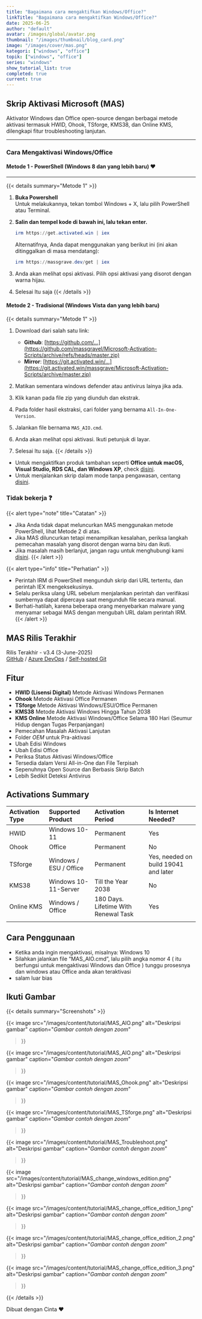 ```yaml
---
title: "Bagaimana cara mengaktifkan Windows/Office?"
linkTitle: "Bagaimana cara mengaktifkan Windows/Office?"
date: 2025-06-25
author: "default"
avatar: /images/global/avatar.png
thumbnail: "/images/thumbnail/blog_card.png"
image: "/images/cover/mas.png"
kategori: ["windows", "office"]
topik: ["windows", "office"]
series: "windows"
show_tutorial_list: true
completed: true
current: true 
---
```



## Skrip Aktivasi Microsoft (MAS)

Aktivator Windows dan Office open-source dengan berbagai metode aktivasi termasuk HWID, Ohook, TSforge, KMS38, dan Online KMS, dilengkapi fitur troubleshooting lanjutan.

---

### Cara Mengaktivasi Windows/Office

#### Metode 1 - PowerShell (Windows 8 dan yang lebih baru) ❤️
---

{{< details summary="Metode 1" >}}
1.  **Buka Powershell**  
	Untuk melakukannya, tekan tombol Windows + X, lalu pilih PowerShell atau Terminal.
2.  **Salin dan tempel kode di bawah ini, lalu tekan enter.**

    ```powershell
    irm https://get.activated.win | iex
    ```
    Alternatifnya, Anda dapat menggunakan yang berikut ini (ini akan ditinggalkan di masa mendatang):

    ```powershell
    irm https://massgrave.dev/get | iex
    ```
3.   Anda akan melihat opsi aktivasi. Pilih opsi aktivasi yang disorot dengan warna hijau. 
4.   Selesai Itu saja
{{< /details >}}

#### Metode 2 - Tradisional (Windows Vista dan yang lebih baru)

{{< details summary="Metode 1" >}}
1. Download dari salah satu link:
   - **Github**: [https://github.com/...](https://github.com/massgravel/Microsoft-Activation-Scripts/archive/refs/heads/master.zip)
   - **Mirror**: [https://git.activated.win/...](https://git.activated.win/massgrave/Microsoft-Activation-Scripts/archive/master.zip)

2.  Matikan sementara windows defender  atau antivirus lainya jika ada.    
2.  Klik kanan pada file zip yang diunduh dan ekstrak.
3.  Pada folder hasil ekstraksi, cari folder yang bernama `All-In-One-Version`.
4.  Jalankan file bernama `MAS_AIO.cmd`.
5.  Anda akan melihat opsi aktivasi. Ikuti petunjuk di layar.
6.  Selesai Itu saja.
{{< /details >}}


- Untuk mengaktifkan produk tambahan seperti **Office untuk macOS, Visual Studio, RDS CAL, dan Windows XP**, check [disini](unsupported_products_activation.md).
- Untuk menjalankan skrip dalam mode tanpa pengawasan, centang [disini](command_line_switches.md).

### Tidak bekerja ❓

{{< alert type="note" title="Catatan" >}}
- Jika Anda tidak dapat meluncurkan MAS menggunakan metode PowerShell, lihat Metode 2 di atas.
- Jika MAS diluncurkan tetapi menampilkan kesalahan, periksa langkah pemecahan masalah yang disorot dengan warna biru dan ikuti.
- Jika masalah masih berlanjut, jangan ragu untuk menghubungi kami [disini](../troubleshoot).
{{< /alert >}}

{{< alert type="info" title="Perhatian" >}}
- Perintah IRM di PowerShell mengunduh skrip dari URL tertentu, dan perintah IEX mengeksekusinya.
- Selalu periksa ulang URL sebelum menjalankan perintah dan verifikasi sumbernya dapat dipercaya saat mengunduh file secara manual.
- Berhati-hatilah, karena beberapa orang menyebarkan malware yang menyamar sebagai MAS dengan mengubah URL dalam perintah IRM.
{{< /alert >}}

## MAS Rilis Terakhir

Rilis Terakhir - v3.4 (3-June-2025)  
[GitHub](https://github.com/massgravel/Microsoft-Activation-Scripts) / [Azure DevOps](https://dev.azure.com/massgrave/_git/Microsoft-Activation-Scripts) / [Self-hosted Git](https://git.activated.win/massgrave/Microsoft-Activation-Scripts)

## Fitur

- **HWID (Lisensi Digital)** Metode Aktivasi Windows Permanen
- **Ohook** Metode Aktivasi Office Permanen
- **TSforge** Metode Aktivasi Windows/ESU/Office Permanen
- **KMS38** Metode Aktivasi Windows Hingga Tahun 2038
- **KMS Online** Metode Aktivasi Windows/Office Selama 180 Hari (Seumur Hidup dengan Tugas Perpanjangan)
- Pemecahan Masalah Aktivasi Lanjutan
- Folder $OEM$ untuk Pra-aktivasi
- Ubah Edisi Windows
- Ubah Edisi Office
- Periksa Status Aktivasi Windows/Office
- Tersedia dalam Versi All-in-One dan File Terpisah
- Sepenuhnya Open Source dan Berbasis Skrip Batch
- Lebih Sedikit Deteksi Antivirus

## Activations Summary

| Activation Type | Supported Product      | Activation Period                    | Is Internet Needed? |
|:----------------|:-----------------------|:-------------------------------------|:--------------------|
| HWID            | Windows 10-11          | Permanent                            | Yes                 |
| Ohook           | Office                 | Permanent                            | No                  |
| TSforge         | Windows / ESU / Office | Permanent                            | Yes, needed on build 19041 and later |
| KMS38           | Windows 10-11-Server   | Till the Year 2038                   | No                  |
| Online KMS      | Windows / Office       | 180 Days. Lifetime With Renewal Task | Yes                 |
|                 |                        |                                      |                     |

## Cara Penggunaan

- Ketika anda ingin mengaktivasi, misalnya: Windows 10
- Silahkan jalankan file “MAS_AIO.cmd”, lalu pilih angka nomor 4 ( itu berfungsi untuk mengaktivasi Windows dan Office )
tunggu prosesnya dan windows atau Office anda akan teraktivasi
- salam luar bias

## Ikuti Gambar

{{< details summary="Screenshots" >}}

{{< image 
  src="/images/content/tutorial/MAS_AIO.png" 
  alt="Deskripsi gambar" 
  caption="*Gambar contoh dengan zoom*" 
>}}

{{< image 
  src="/images/content/tutorial/MAS_AIO.png" 
  alt="Deskripsi gambar" 
  caption="*Gambar contoh dengan zoom*" 
>}}

{{< image 
  src="/images/content/tutorial/MAS_Ohook.png" 
  alt="Deskripsi gambar" 
  caption="*Gambar contoh dengan zoom*" 
>}}

{{< image 
  src="/images/content/tutorial/MAS_TSforge.png" 
  alt="Deskripsi gambar" 
  caption="*Gambar contoh dengan zoom*" 
>}}

{{< image 
  src="/images/content/tutorial/MAS_Troubleshoot.png" 
  alt="Deskripsi gambar" 
  caption="*Gambar contoh dengan zoom*" 
>}}

{{< image 
  src="/images/content/tutorial/MAS_change_windows_edition.png" 
  alt="Deskripsi gambar" 
  caption="*Gambar contoh dengan zoom*" 
>}}

{{< image 
  src="/images/content/tutorial/MAS_change_office_edition_1.png" 
  alt="Deskripsi gambar" 
  caption="*Gambar contoh dengan zoom*" 
>}}

{{< image 
  src="/images/content/tutorial/MAS_change_office_edition_2.png" 
  alt="Deskripsi gambar" 
  caption="*Gambar contoh dengan zoom*" 
>}}

{{< image 
  src="/images/content/tutorial/MAS_change_office_edition_3.png" 
  alt="Deskripsi gambar" 
  caption="*Gambar contoh dengan zoom*" 
>}}

{{< /details >}}



Dibuat dengan Cinta ❤️